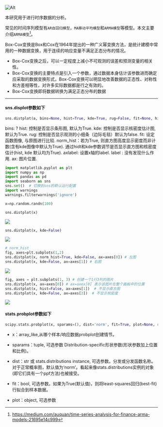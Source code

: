 ![Alt](https://repobeats.axiom.co/api/embed/455724986b31342ce99ca637fbb0b8b72f3e07d4.svg "Repobeats analytics image")

本研究用于进行时序数据的分析。

常见的时间序列模型有`AR自回归模型`，`MA移动平均模型`和`ARMA模型`等模型。本文主要介绍`ARMA模型`[^1]。


Box-Cox变换是Box和Cox在1964年提出的一种广义幂变换方法，是统计建模中常用的一种数据变换，用于连续的响应变量不满足正态分布的情况。

- Box-Cox变换之后，可以一定程度上减小不可观测的误差和预测变量的相关性。
- Box-Cox变换的主要特点是引入一个参数，通过数据本身估计该参数进而确定应采取的数据变换形式，Box-Cox变换可以明显地改善数据的正态性、对称性和方差相等性，对许多实际数据都是行之有效的。
- Box-Cox变换即将数据转换为满足正态分布的数据


[^1]: https://medium.com/auquan/time-series-analysis-for-finance-arma-models-21695e14c999


-----


#### sns.displot参数如下
```python
sns.distplot(a, bins=None, hist=True, kde=True, rug=False, fit=None, hist_kws=None, kde_kws=None, rug_kws=None, fit_kws=None, color=None, vertical=False, norm_hist=False, axlabel=None, label=None, ax=None)
```

bins: ?
hist: 控制是否显示条形图, 默认为True.
kde: 控制是否显示核密度估计图, 默认为True.
rug: 控制是否显示观测的小细条（边际毛毯）默认为false.
fit: 设定函数图像, 与原图进行比较.
norm_hist：若为True, 则直方图高度显示密度而非计数(含有kde图像中默认为True).
通过hidt和kde参数调节是否显示直方图和核密度估计(hist, kde 默认均为True).
axlabel: 设置x轴的label.
label : 没有发现什么作用.
ax: 图片位置.

```python
import matplotlib.pyplot as plt
import numpy as np
import pandas as pd
import seaborn as sns
sns.set()  # 切换到sns的默认运行配置
import warnings
warnings.filterwarnings('ignore')

x=np.random.randn(100)

sns.distplot(x)
```

![](https://img-blog.csdnimg.cn/20210416155940508.png?x-oss-process=image/watermark,type_ZmFuZ3poZW5naGVpdGk,shadow_10,text_aHR0cHM6Ly9ibG9nLmNzZG4ubmV0L0REeHVleGk=,size_16,color_FFFFFF,t_70)


```python
sns.distplot(x, kde=False)
```

![](https://img-blog.csdnimg.cn/20210416160036454.png?x-oss-process=image/watermark,type_ZmFuZ3poZW5naGVpdGk,shadow_10,text_aHR0cHM6Ly9ibG9nLmNzZG4ubmV0L0REeHVleGk=,size_16,color_FFFFFF,t_70)


```python
# norm_hist
fig, axes=plt.subplots(1,2)
sns.distplot(x, norm_hist=True, kde=False, ax=axes[0]) # 左图
sns.distplot(x, kde=False, ax=axes[1]) # 右图
```

![](https://img-blog.csdnimg.cn/20210416160109226.png?x-oss-process=image/watermark,type_ZmFuZ3poZW5naGVpdGk,shadow_10,text_aHR0cHM6Ly9ibG9nLmNzZG4ubmV0L0REeHVleGk=,size_16,color_FFFFFF,t_70)


```python
fig, axes = plt.subplots(1, 3) # 创建一个1行3列的图片
sns.distplot(x, ax=axes[0]) # ax=axex[0] 表示该图片在整个画板中的位置
sns.distplot(x, hist=False, ax=axes[1])  # 不显示直方图
sns.distplot(x, kde=False, ax=axes[2])  # 不显示核密度
````

![](https://img-blog.csdnimg.cn/20210416160126231.png?x-oss-process=image/watermark,type_ZmFuZ3poZW5naGVpdGk,shadow_10,text_aHR0cHM6Ly9ibG9nLmNzZG4ubmV0L0REeHVleGk=,size_16,color_FFFFFF,t_70)

#### stats.probplot参数如下
```python
scipy.stats.probplot(x, sparams=(), dist='norm', fit=True, plot=None, rvalue=False)
```
- x：array_like,从哪个样本/响应数据probplot创建情节。

- sparams：tuple, 可选参数
Distribution-specific形状参数(形状参数加上位置和比例)。

- dist：str 或 stats.distributions instance, 可选参数。分发或分发函数名称。对于正常概率图，默认值为‘norm’。看起来像stats.distributions实例的对象(即它们具有一个ppf方法)也被接受。

- fit：bool, 可选参数。如果为True(默认值)，则将least-squares回归(best-fit)行拟合到样本数据。

- plot：object, 可选参数
